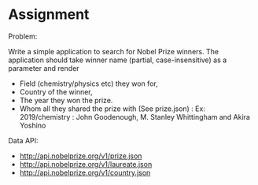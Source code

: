 # Assignment

Problem:

Write a simple application to search for Nobel Prize winners.
The application should take winner name (partial, case-insensitive) as a parameter and render
* Field (chemistry/physics etc) they won for,
* Country of the winner,
* The year they won the prize.
* Whom all they shared the prize with (See prize.json) : Ex: 2019/chemistry : John Goodenough, M. Stanley Whittingham and Akira Yoshino

Data API:
* http://api.nobelprize.org/v1/prize.json
* http://api.nobelprize.org/v1/laureate.json
* http://api.nobelprize.org/v1/country.json
